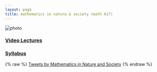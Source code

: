 ```yaml
---
layout: page
title: mathematics in nature & society (math 017)
---
```


![photo](https://uvm.edu/~bfemery/MiNS_logo_cropped.png)

### [Video Lectures](https://dbemerydt.github.io/math017lectures)
### [Syllabus](https://uvm.edu/~bfemery/math17/Math017Syllabus.pdf)

{% raw %}
<a class="twitter-timeline" data-height="600" href="https://twitter.com/MiNS_UVM?ref_src=twsrc%5Etfw">Tweets by Mathematics in Nature and Society</a> <script async src="https://platform.twitter.com/widgets.js" charset="utf-8"></script>
{% endraw %}
